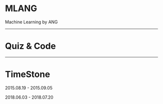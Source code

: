 # MLANG
Machine Learning by ANG

----

# Quiz & Code

----

# TimeStone

2015.08.19 - 2015.09.05

2018.06.03 - 2018.07.20
